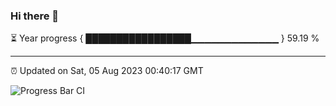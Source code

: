### Hi there 👋

⏳ Year progress { █████████████████▁▁▁▁▁▁▁▁▁▁▁▁▁ } 59.19 %

---

⏰ Updated on Sat, 05 Aug 2023 00:40:17 GMT

![Progress Bar CI](https://github.com/Shyam-Makwana/GitHub-Actions-Demo/workflows/Progress%20Bar%20CI/badge.svg)
